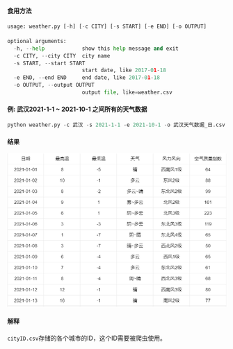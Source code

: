 #### 食用方法

```python
usage: weather.py [-h] [-c CITY] [-s START] [-e END] [-o OUTPUT]

optional arguments:
  -h, --help            show this help message and exit
  -c CITY, --city CITY  city name
  -s START, --start START
                        start date, like 2017-01-18
  -e END, --end END     end date, like 2017-01-18
  -o OUTPUT, --output OUTPUT
                        output file, like=weather.csv
```

#### 例: 武汉2021-1-1 ~ 2021-10-1 之间所有的天气数据

```python
python weather.py -c 武汉 -s 2021-1-1 -e 2021-10-1 -o 武汉天气数据_日.csv
```

#### 结果

![image-20220502203904057](https://github.com/HuangXingjie2002/Mush-Spider/blob/main/weather/README.assets/image-20220502203904057.png)

#### 解释

`cityID.csv`存储的各个城市的ID，这个ID需要被爬虫使用。
